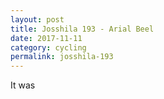 ```yaml
---
layout: post
title: Josshila 193 - Arial Beel
date: 2017-11-11
category: cycling
permalink: josshila-193
---
```


It was

